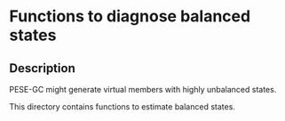 # Functions to diagnose balanced states

## Description
PESE-GC might generate virtual members with highly unbalanced states. 

This directory contains functions to estimate balanced states. 